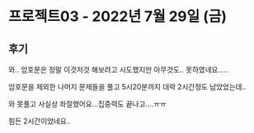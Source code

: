 # 프로젝트03 - 2022년 7월 29일 (금)



## 후기



와.. 암호문은 정말 이것저것 해보려고 시도했지만 아무것도.. 못하였네요.....



암호문을 제외한 나머지 문제들을 풀고  5시20분까지 대략 2시간정도 남았었는데..



와 못풀고 사실상 좌절했어요...집중력도 끝나고....ㅠㅠ



힘든 2시간이었네요..